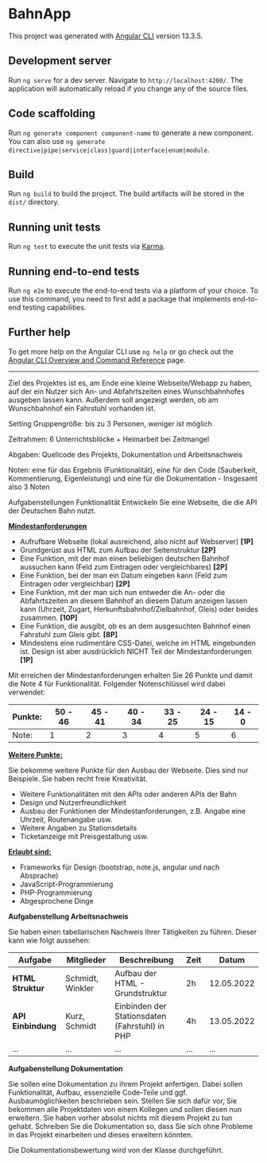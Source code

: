 # BahnApp

This project was generated with [Angular CLI](https://github.com/angular/angular-cli) version 13.3.5.

## Development server

Run `ng serve` for a dev server. Navigate to `http://localhost:4200/`. The application will automatically reload if you change any of the source files.

## Code scaffolding

Run `ng generate component component-name` to generate a new component. You can also use `ng generate directive|pipe|service|class|guard|interface|enum|module`.

## Build

Run `ng build` to build the project. The build artifacts will be stored in the `dist/` directory.

## Running unit tests

Run `ng test` to execute the unit tests via [Karma](https://karma-runner.github.io).

## Running end-to-end tests

Run `ng e2e` to execute the end-to-end tests via a platform of your choice. To use this command, you need to first add a package that implements end-to-end testing capabilities.

## Further help

To get more help on the Angular CLI use `ng help` or go check out the [Angular CLI Overview and Command Reference](https://angular.io/cli) page.

---

Ziel des Projektes ist es, am Ende eine kleine Webseite/Webapp zu haben, auf der ein Nutzer sich An- und Abfahrtszeiten eines Wunschbahnhofes ausgeben lassen kann. Außerdem soll angezeigt werden, ob am Wunschbahnhof ein Fahrstuhl vorhanden ist.

Setting
Gruppengröße: bis zu 3 Personen, weniger ist möglich

Zeitrahmen: 6 Unterrichtsblöcke + Heimarbeit bei Zeitmangel

Abgaben: Quellcode des Projekts, Dokumentation und Arbeitsnachweis

Noten: eine für das Ergebnis (Funktionalität), eine für den Code (Sauberkeit, Kommentierung, Eigenleistung) und eine für die Dokumentation - Insgesamt also 3 Noten

Aufgabenstellungen Funktionalität
Entwickeln Sie eine Webseite, die die API der Deutschen Bahn nutzt.

<ins>**Mindestanforderungen**</ins>

- Aufrufbare Webseite (lokal ausreichend, also nicht auf  Webserver) **[1P]**  
 - Grundgerüst aus HTML zum Aufbau der Seitenstruktur **[2P]** 
 - Eine Funktion, mit der man einen beliebigen deutschen Bahnhof aussuchen kann (Feld zum Eintragen oder vergleichbares) **[2P]**
 - Eine Funktion, bei der man ein Datum eingeben kann (Feld zum Eintragen oder vergleichbar) **[2P]**
 - Eine Funktion, mit der man sich nun entweder die An- oder die Abfahrtszeiten an diesem Bahnhof an diesem Datum anzeigen lassen kann (Uhrzeit, Zugart, Herkunftsbahnhof/Zielbahnhof, Gleis) oder beides zusammen. **[10P]**  
 - Eine Funktion, die ausgibt, ob es an dem ausgesuchten Bahnhof einen Fahrstuhl zum Gleis gibt. **[8P]** 
 - Mindestens eine rudimentäre CSS-Datei, welche im HTML eingebunden ist. Design ist aber ausdrücklich NICHT Teil der Mindestanforderungen **[1P]**

Mit erreichen der Mindestanforderungen erhalten Sie 26 Punkte und damit die Note 4 für Funktionalität. Folgender Notenschlüssel wird dabei verwendet:

 |Punkte: | 50 - 46 | 45 - 41 | 40 - 34 | 33 - 25 | 24 - 15 | 14 - 0 |
 |--------|---------|---------|---------|---------|---------|--------|
 |Note: | 1 | 2 | 3 | 4 | 5 | 6 |

<ins>**Weitere Punkte:**</ins>

Sie bekomme weitere Punkte für den Ausbau der Webseite. Dies sind nur Beispiele. Sie haben recht freie Kreativität.

 - Weitere Funktionalitäten mit den APIs oder anderen APIs der Bahn  
 - Design und Nutzerfreundlichkeit 
 - Ausbau der Funktionen der Mindestanforderungen, z.B. Angabe eine Uhrzeit, Routenangabe usw. 
 - Weitere Angaben zu Stationsdetails 
 - Ticketanzeige mit Preisgestaltung usw. 

<ins>**Erlaubt sind:**</ins>

 - Frameworks für Design (bootstrap, note.js, angular und nach Absprache) 
 - JavaScript-Programmierung 
 - PHP-Programmierung 
 - Abgesprochene Dinge 


**Aufgabenstellung Arbeitsnachweis**

Sie haben einen tabellarischen Nachweis Ihrer Tätigkeiten zu führen. Dieser kann wie folgt aussehen:

 | Aufgabe | Mitglieder | Beschreibung | Zeit| Datum |
 |---------|------------|--------------|-----|-------|
 | **HTML Struktur** | Schmidt, Winkler | Aufbau der HTML - Grundstruktur | 2h | 12.05.2022|
 | **API Einbindung** | Kurz, Schmidt | Einbinden der Stationsdaten (Fahrstuhl) in PHP | 4h | 13.05.2022|
 | ... | ... | ... | ... | ... |

**Aufgabenstellung Dokumentation**

Sie sollen eine Dokumentation zu ihrem Projekt anfertigen. Dabei sollen Funktionalität, Aufbau, essenzielle Code-Teile und ggf. Ausbaumöglichkeiten beschrieben sein. Stellen Sie sich dafür vor, Sie bekommen alle Projektdaten von einem Kollegen und sollen diesen nun erweitern. Sie haben vorher absolut nichts mit diesem Projekt zu tun gehabt. Schreiben Sie die Dokumentation so, dass Sie sich ohne Probleme in das Projekt einarbeiten und dieses erweitern könnten.

Die Dokumentationsbewertung wird von der Klasse durchgeführt.
